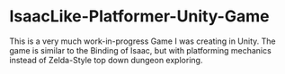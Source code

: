 # IsaacLike-Platformer-Unity-Game
This is a very much work-in-progress Game I was creating in Unity. The game is similar to the Binding of Isaac, but with platforming mechanics instead of Zelda-Style top down dungeon exploring.
